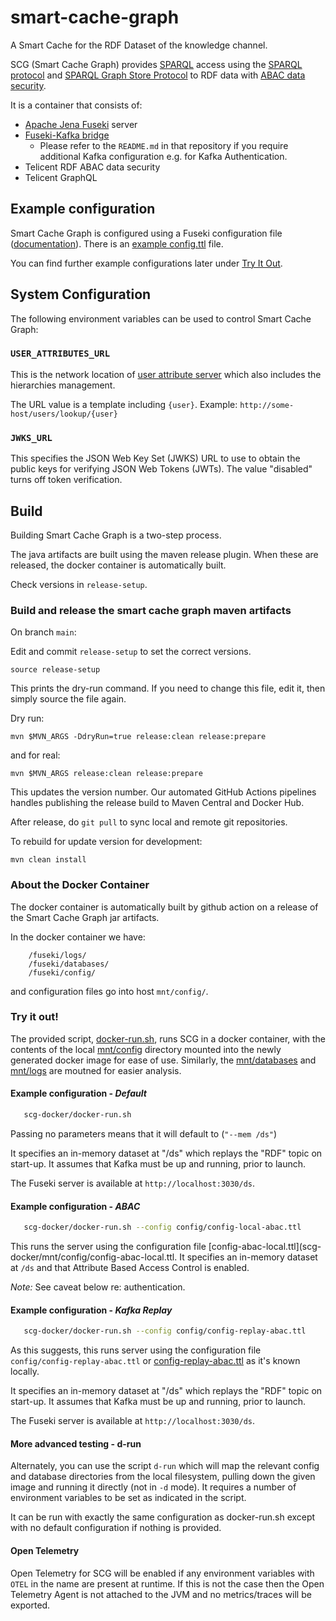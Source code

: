 # smart-cache-graph

A Smart Cache for the RDF Dataset of the knowledge channel.

SCG (Smart Cache Graph) provides [SPARQL](https://www.w3.org/TR/sparql-overview/) access using the [SPARQL
protocol](https://www.w3.org/TR/sparql-protocol/) and [SPARQL Graph Store
Protocol](https://www.w3.org/TR/sparql-graph-store-protocol/) to RDF data with [ABAC data
security](https://github.com/Telicent-oss/rdf-abac/blob/main/docs/abac.md).

It is a container that consists of:

- [Apache Jena Fuseki](https://jena.apache.org/documentation/fuseki2/fuseki-main.html) server
- [Fuseki-Kafka bridge](https://github.com/telicent-oss/jena-fuseki-kafka)
    - Please refer to the `README.md` in that repository if you require additional Kafka configuration e.g. for
      Kafka Authentication.
- Telicent RDF ABAC data security
- Telicent GraphQL

## Example configuration

Smart Cache Graph is configured using a Fuseki configuration file
([documentation](docs/configuration-smart-cache-graph.md)). There is an [example config.ttl](docs/config.ttl) file.

You can find further example configurations later under [Try It Out](#try-it-out).

## System Configuration

The following environment variables can be used to control Smart Cache Graph:

### `USER_ATTRIBUTES_URL`

This is the network location of [user attribute server](https://github.com/telicent-oss/telicent-access) which also
includes the hierarchies management.

The URL value is a template including `{user}`. Example: `http://some-host/users/lookup/{user}`

### `JWKS_URL`

This specifies the JSON Web Key Set (JWKS) URL to use to obtain the public keys for verifying JSON Web Tokens (JWTs).
The value "disabled" turns off token verification.

## Build

Building Smart Cache Graph is a two-step process.

The java artifacts are built using the maven release plugin. When these are released, the docker container is
automatically built.

Check versions in `release-setup`.

### Build and release the smart cache graph maven artifacts

On branch `main`:

Edit and commit `release-setup` to set the correct versions.

```
source release-setup
```

This prints the dry-run command.  If you need to change this file, edit it, then simply source the file again.

Dry run:

```
mvn $MVN_ARGS -DdryRun=true release:clean release:prepare
```

and for real:

```
mvn $MVN_ARGS release:clean release:prepare
```

This updates the version number.  Our automated GitHub Actions pipelines handles publishing the release build to Maven
Central and Docker Hub.

After release, do `git pull` to sync local and remote git repositories.

To rebuild for update version for development:

```
mvn clean install
```

### About the Docker Container

The docker container is automatically built by github action on a release of the Smart Cache Graph jar artifacts.

In the docker container we have:

```
    /fuseki/logs/
    /fuseki/databases/
    /fuseki/config/
```

and configuration files go into host `mnt/config/`.

### Try it out! 

The provided script, [docker-run.sh](scg-docker/docker-run.sh), runs SCG in a docker container, with the contents of the
local [mnt/config](scg-docker/mnt/config) directory mounted into the newly generated docker image for ease of use.
Similarly, the [mnt/databases](scg-docker/mnt/databases) and [mnt/logs](scg-docker/mnt/logs) are moutned for easier
analysis.

#### Example configuration - *Default*

```bash
   scg-docker/docker-run.sh
```
Passing no parameters means that it will default to (`"--mem /ds"`)

It specifies an in-memory dataset at "/ds" which replays the "RDF" topic on start-up. It assumes that Kafka must be up
and running, prior to launch.

The Fuseki server is available at `http://localhost:3030/ds`.

#### Example configuration - *ABAC*
```bash
   scg-docker/docker-run.sh --config config/config-local-abac.ttl
```
This runs the server using the configuration file [config-abac-local.ttl](scg-docker/mnt/config/config-abac-local.ttl.
It specifies an in-memory dataset at `/ds` and that Attribute Based Access Control is enabled.

*Note:* See caveat below re: authentication.


#### Example configuration - *Kafka Replay* 

```bash
   scg-docker/docker-run.sh --config config/config-replay-abac.ttl
```
As this suggests, this runs server using the configuration file `config/config-replay-abac.ttl` 
or [config-replay-abac.ttl](scg-docker/mnt/config/config-replay-abac.ttl) as it's known locally. 

It specifies an in-memory dataset at "/ds" which replays the "RDF" topic on start-up. It assumes that Kafka must be up
and running, prior to launch.

The Fuseki server is available at `http://localhost:3030/ds`.

#### More advanced testing - d-run

Alternately, you can use the script `d-run` which will map the relevant config and database directories from the local
filesystem, pulling down the given image and running it directly (not in `-d` mode). It requires a number of environment
variables to be set as indicated in the script.   

It can be run with exactly the same configuration as docker-run.sh except with no default configuration if nothing is
provided.

#### Open Telemetry

Open Telemetry for SCG will be enabled if any environment variables with `OTEL` in the name are present at runtime.  If
this is not the case then the Open Telemetry Agent is not attached to the JVM and no metrics/traces will be exported.
